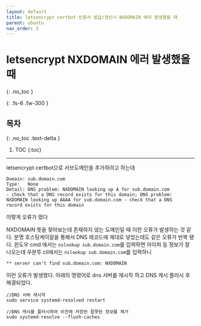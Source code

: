 ```yaml
---
layout: default
title: letsencrypt certbot 인증서 발급/갱신시 NXDOMAIN 에러 발생했을 때
parent: ubuntu
nav_order: 3
---
```


# letsencrypt NXDOMAIN 에러 발생했을 때
{: .no_toc } 
<!-- 목차에서 제외 -->
{: .fs-6 .fw-300 }

## 목차
{: .no_toc .text-delta }

1. TOC
{:toc}

---

letsencrypt certbot으로 서브도메인을 추가하려고 하는데
```
Domain: sub.domain.com
Type:   None
Detail: DNS problem: NXDOMAIN looking up A for sub.domain.com
- check that a DNS record exists for this domain; DNS problem:
NXDOMAIN looking up AAAA for sub.domain.com - check that a DNS
record exists for this domain

``` 
이렇게 오류가 떴다

NXDOMAIN 뜻을 찾아보는데 존재하지 않는 도메인일 때 이런 오류가 발생하는 것 같다.
분명 호스팅케이알을 통해서 DNS 레코드에 제대로 넣었는데도 같은 오류가 반복 됐다.
윈도우 cmd 에서는 `nslookup sub.domain.com`를 입력하면 아이피 등 정보가 잘 나오는데 
우분투 cli에서는 `nslookup sub.domain.com`를 입력하니 
```
** server can't find sub.domain.com: NXDOMAIN
```
이런 오류가 발생했다.
아래의 명령어로 dns 서버를 재시작 하고 DNS 캐시 플러시 후 해결되었다.
```
//DNS 서버 재시작
sudo service systemd-resolved restart 
```
```
//DNS 캐시를 플러시하여 이전에 저장된 잘못된 정보를 제거
sudo systemd-resolve --flush-caches 
```
